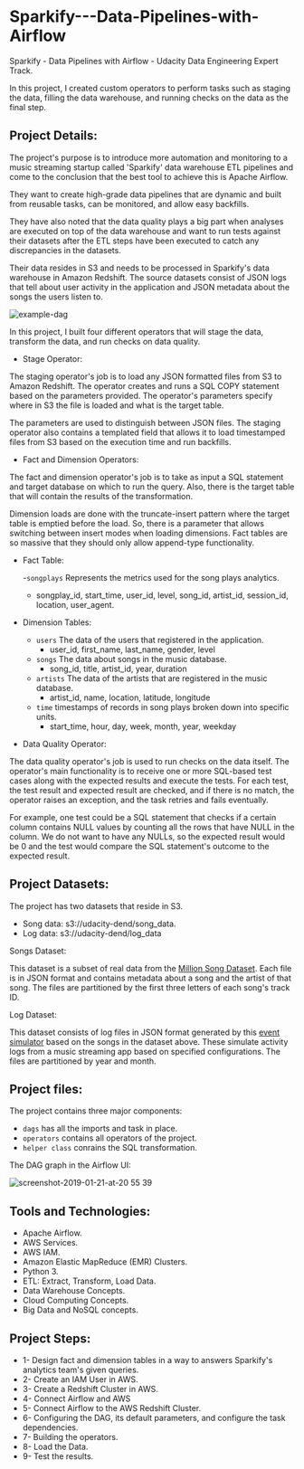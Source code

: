 # Sparkify---Data-Pipelines-with-Airflow
Sparkify - Data Pipelines with Airflow - Udacity Data Engineering Expert Track.

In this project, I created custom operators to perform tasks such as staging the data, filling the data warehouse, and running checks on the data as the final step.

## Project Details:

The project's purpose is to introduce more automation and monitoring to a music streaming startup called 'Sparkify' data warehouse ETL pipelines and come to the conclusion that the best tool to achieve this is Apache Airflow.

They want to create high-grade data pipelines that are dynamic and built from reusable tasks, can be monitored, and allow easy backfills. 

They have also noted that the data quality plays a big part when analyses are executed on top of the data warehouse and want to run tests against their datasets after the ETL steps have been executed to catch any discrepancies in the datasets.

Their data resides in S3 and needs to be processed in Sparkify's data warehouse in Amazon Redshift.
The source datasets consist of JSON logs that tell about user activity in the application and JSON metadata about the songs the users listen to.

![example-dag](https://user-images.githubusercontent.com/46838441/212951621-75b3871e-ecf2-4794-a314-0754da98cfe9.png)


In this project, I built four different operators that will stage the data, transform the data, and run checks on data quality.

- Stage Operator:

The staging operator's job is to load any JSON formatted files from S3 to Amazon Redshift.
The operator creates and runs a SQL COPY statement based on the parameters provided.
The operator's parameters specify where in S3 the file is loaded and what is the target table.

The parameters are used to distinguish between JSON files. 
The staging operator also contains a templated field that allows it to load timestamped files from S3 based on the execution time and run backfills.

- Fact and Dimension Operators:

The fact and dimension operator's job is to take as input a SQL statement and target database on which to run the query. 
Also, there is the target table that will contain the results of the transformation.

Dimension loads are done with the truncate-insert pattern where the target table is emptied before the load. 
So, there is a parameter that allows switching between insert modes when loading dimensions.
Fact tables are so massive that they should only allow append-type functionality.

  - Fact Table:

    -```songplays``` Represents the metrics used for the song plays analytics.
      - songplay_id, start_time, user_id, level, song_id, artist_id, session_id, location, user_agent.

  - Dimension Tables:
    - ```users``` The data of the users that registered in the application.
      - user_id, first_name, last_name, gender, level
    - ```songs``` The data about songs in the music database.
      - song_id, title, artist_id, year, duration
    - ```artists``` The data of the artists that are registered in the music database.
      - artist_id, name, location, latitude, longitude
    - ```time``` timestamps of records in song plays broken down into specific units.
      - start_time, hour, day, week, month, year, weekday
    

- Data Quality Operator:

The data quality operator's job is used to run checks on the data itself.
The operator's main functionality is to receive one or more SQL-based test cases along with the expected results and execute the tests.
For each test, the test result and expected result are checked, and if there is no match, the operator raises an exception, and the task retries and fails eventually.

For example, one test could be a SQL statement that checks if a certain column contains NULL values by counting all the rows that have NULL in the column. 
We do not want to have any NULLs, so the expected result would be 0 and the test would compare the SQL statement's outcome to the expected result.


## Project Datasets:

The project has two datasets that reside in S3.

- Song data: s3://udacity-dend/song_data.
- Log data: s3://udacity-dend/log_data


Songs Dataset:

  This dataset is a subset of real data from the [Million Song Dataset](http://millionsongdataset.com/). Each file is in JSON format and contains metadata about a song and the artist of that song. The files are partitioned by the first three letters of each song's track ID.

Log Dataset:

  This dataset consists of log files in JSON format generated by this [event simulator](https://github.com/Interana/eventsim) based on the songs in the dataset above. These simulate activity logs from a music streaming app based on specified configurations. The files are partitioned by year and month.


## Project files:

The project contains three major components:

- ```dags``` has all the imports and task in place.
- ```operators``` contains all operators of the project.
- ```helper class``` conrains the SQL transformation.

The DAG graph in the Airflow UI:

![screenshot-2019-01-21-at-20 55 39](https://user-images.githubusercontent.com/46838441/212952277-8fda4bc6-8b75-4188-9491-884c5849369e.png)


## Tools and Technologies:

- Apache Airflow.
- AWS Services.
- AWS IAM.
- Amazon Elastic MapReduce (EMR) Clusters.
- Python 3.
- ETL: Extract, Transform, Load Data.
- Data Warehouse Concepts.
- Cloud Computing Concepts.
- Big Data and NoSQL concepts.


## Project Steps:

- 1- Design fact and dimension tables in a way to answers Sparkify's analytics team's given queries.
- 2- Create an IAM User in AWS.
- 3- Create a Redshift Cluster in AWS.
- 4- Connect Airflow and AWS
- 5- Connect Airflow to the AWS Redshift Cluster.
- 6- Configuring the DAG, its default parameters, and configure the task dependencies.
- 7- Building the operators.
- 8- Load the Data.
- 9- Test the results.
